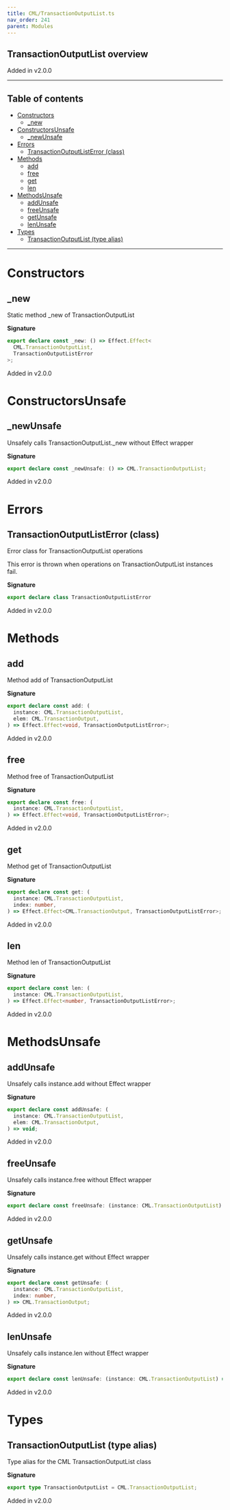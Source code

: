 ```yaml
---
title: CML/TransactionOutputList.ts
nav_order: 241
parent: Modules
---
```


## TransactionOutputList overview

Added in v2.0.0

---

<h2 class="text-delta">Table of contents</h2>

- [Constructors](#constructors)
  - [\_new](#_new)
- [ConstructorsUnsafe](#constructorsunsafe)
  - [\_newUnsafe](#_newunsafe)
- [Errors](#errors)
  - [TransactionOutputListError (class)](#transactionoutputlisterror-class)
- [Methods](#methods)
  - [add](#add)
  - [free](#free)
  - [get](#get)
  - [len](#len)
- [MethodsUnsafe](#methodsunsafe)
  - [addUnsafe](#addunsafe)
  - [freeUnsafe](#freeunsafe)
  - [getUnsafe](#getunsafe)
  - [lenUnsafe](#lenunsafe)
- [Types](#types)
  - [TransactionOutputList (type alias)](#transactionoutputlist-type-alias)

---

# Constructors

## \_new

Static method \_new of TransactionOutputList

**Signature**

```ts
export declare const _new: () => Effect.Effect<
  CML.TransactionOutputList,
  TransactionOutputListError
>;
```

Added in v2.0.0

# ConstructorsUnsafe

## \_newUnsafe

Unsafely calls TransactionOutputList.\_new without Effect wrapper

**Signature**

```ts
export declare const _newUnsafe: () => CML.TransactionOutputList;
```

Added in v2.0.0

# Errors

## TransactionOutputListError (class)

Error class for TransactionOutputList operations

This error is thrown when operations on TransactionOutputList instances fail.

**Signature**

```ts
export declare class TransactionOutputListError
```

Added in v2.0.0

# Methods

## add

Method add of TransactionOutputList

**Signature**

```ts
export declare const add: (
  instance: CML.TransactionOutputList,
  elem: CML.TransactionOutput,
) => Effect.Effect<void, TransactionOutputListError>;
```

Added in v2.0.0

## free

Method free of TransactionOutputList

**Signature**

```ts
export declare const free: (
  instance: CML.TransactionOutputList,
) => Effect.Effect<void, TransactionOutputListError>;
```

Added in v2.0.0

## get

Method get of TransactionOutputList

**Signature**

```ts
export declare const get: (
  instance: CML.TransactionOutputList,
  index: number,
) => Effect.Effect<CML.TransactionOutput, TransactionOutputListError>;
```

Added in v2.0.0

## len

Method len of TransactionOutputList

**Signature**

```ts
export declare const len: (
  instance: CML.TransactionOutputList,
) => Effect.Effect<number, TransactionOutputListError>;
```

Added in v2.0.0

# MethodsUnsafe

## addUnsafe

Unsafely calls instance.add without Effect wrapper

**Signature**

```ts
export declare const addUnsafe: (
  instance: CML.TransactionOutputList,
  elem: CML.TransactionOutput,
) => void;
```

Added in v2.0.0

## freeUnsafe

Unsafely calls instance.free without Effect wrapper

**Signature**

```ts
export declare const freeUnsafe: (instance: CML.TransactionOutputList) => void;
```

Added in v2.0.0

## getUnsafe

Unsafely calls instance.get without Effect wrapper

**Signature**

```ts
export declare const getUnsafe: (
  instance: CML.TransactionOutputList,
  index: number,
) => CML.TransactionOutput;
```

Added in v2.0.0

## lenUnsafe

Unsafely calls instance.len without Effect wrapper

**Signature**

```ts
export declare const lenUnsafe: (instance: CML.TransactionOutputList) => number;
```

Added in v2.0.0

# Types

## TransactionOutputList (type alias)

Type alias for the CML TransactionOutputList class

**Signature**

```ts
export type TransactionOutputList = CML.TransactionOutputList;
```

Added in v2.0.0
